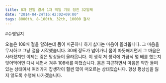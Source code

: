```yaml
---
title: 8차 천일 결사 1차 백일 기도 정진 32일째
date: "2014-04-24T16:42:02+09:00"
tags: 8000th, 8-100th, 32th, 10000 결사
---
```


#수행일지

오늘은 108배 절을 할려는데 몸이 피곤하니 하기 싫다는 마음이 올라옵니다. 그 마음을 무시하고 그냥 절을 시작했습니다. 30배 정도가 넘어가니 몸이 따뜻해지면서 그 마음은 사라졌지만 이제는 갖은 망상들이 올라옵니다. 이 생각 저 생각에 가끔식 몇 배를 했는지 잊어먹어면 다시 세면서 겨우 108배를 마쳤습니다. 몸은 피곤하면서 마음은 약간 들떠있는 상태여서 여러가지 잡생각이 훨씬 많이 떠오르는 상태였습니다. 항상 평상심을 잃지 않도록 수행해 나가겠습니다.
